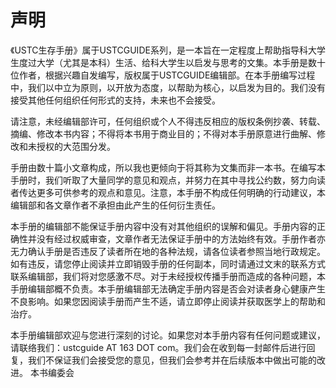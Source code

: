 # 声明

《USTC生存手册》属于USTCGUIDE系列，是一本旨在一定程度上帮助指导科大学生度过大学（尤其是本科）生活、给科大学生以启发与思考的文集。本手册是数十位作者，根据兴趣自发编写，版权属于USTCGUIDE编辑部。在本手册编写过程中，我们以中立为原则，以开放为态度，以帮助为核心，以启发为目的。我们没有接受其他任何组织任何形式的支持，未来也不会接受。

请注意，未经编辑部许可，任何组织或个人不得违反相应的版权条例抄袭、转载、摘编、修改本书内容；不得将本书用于商业目的；不得对本手册原意进行曲解、修改和未授权的大范围分发。

手册由数十篇小文章构成，所以我也更倾向于将其称为文集而非一本书。在编写本手册时，我们听取了大量同学的意见和观点，并努力在其中寻找公约数，努力向读者传达更多可供参考的观点和意见。注意，本手册不构成任何明确的行动建议，本编辑部和各文章作者不承担由此产生的任何衍生责任。

本手册的编辑部不能保证手册内容中没有对其他组织的误解和偏见。手册内容的正确性并没有经过权威审查，文章作者无法保证手册中的方法始终有效。手册作者亦无力确认手册是否违反了读者所在地的各种法规，请各位读者参照当地行政规定。如有违反，请您停止阅读并立即销毁手册的任何副本，同时请通过文末的联系方式联系编辑部，我们将对您感激不尽。对于未经授权传播手册而造成的各种问题，本手册编辑部概不负责。本手册编辑部无法确定手册内容是否会对读者身心健康产生不良影响。如果您因阅读手册而产生不适，请立即停止阅读并获取医学上的帮助和治疗。

本手册编辑部欢迎与您进行深刻的讨论。如果您对本手册内容有任何问题或建议，请联络我们：ustcguide AT 163 DOT com。我们会在收到每一封邮件后进行回复，我们不保证我们会接受您的意见，但我们会参考并在后续版本中做出可能的改进。                                                                                                                         本书编委会

